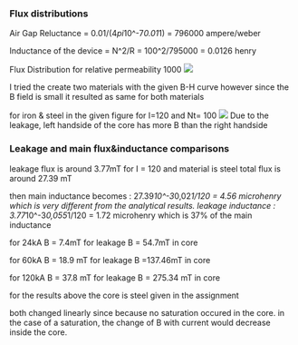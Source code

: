 ### Flux distributions

Air Gap Reluctance = 0.01/(4*pi*10^-7*0.01*1) = 796000 ampere/weber

Inductance of the device = N^2/R = 100^2/795000 = 0.0126 henry

Flux Distribution for relative permeability 1000
![](https://lh3.googleusercontent.com/Nfiqmt7ORctdg32veQvogDhQ0HeOuNBGSpXWAmZrzw5-TzDipNezgA4ix_0w81_YZu1BTJISH3nHRBgCMUI3KJxC0ob6lYRVnKlUOnHEsPrB3uBaPDAriG1eIDgjHpf7oPsCWOdCQl3ASgg0jIfYW1qBlGAm6pYwb2I8jGOCiwuPrdNvJ0BtoZOmhy15xhOn_CGLTDURnQmr3TzDZzLv7-ptgkDXrrsM-4z96FlDjXh5kiiBAsLoLpVZ3GP8vbBQSTeBYm5OA8xrSWGdnrrbyAtm5xK-kDhuYObJQEsnqJDQitP90S8TIlU3XU42IsPYzHWQ8G5UU8a25N-vAQ4O3lWUUKeNZlD_Bt62mzOS4TlgYtli361u324vd5o6TJYFzfqwIVpNBZchwGZR_8_PgQEYIhcx84XtOBOQSutPspp1dDBEnfQ6ilqhmU4bEZmbX-5XOzpFtxkVriA2zW2OU5kwHZMxR96SW8XEEpBjaTRpIJVWMfK6LGc8AneJJNQd0n8yRD_WcMjWs6nuDCTsRfdb-jGjJUjZ3sDNm8ciR3wb0q5rPRGxqsT0ZKuflkuERubdnyuly-BCPUYRKGziMAw63EsGShelugqnh9NGdg=w1237-h646-no)

I tried the create two materials with the given B-H curve however since the B field is small it resulted as same for both materials

for iron & steel in the given figure for I=120 and Nt= 100
![](https://lh3.googleusercontent.com/ZiRANvhzIDbBNyPOpFJmUBHKYnfE09wAMLp96O_wbwTmHpqVTHkrGnK66vPODKdW15pXzIrho7K-BoS8vwHBlGONDOy0uSipSKIgxl18MwMZmJzxCXlPtJclhoJ0O6KwXv-dHZxZW6lJdisCKKHYNXMQ4q4usQmNPiLXTV9sK3rRMqBmCXYy_PIqhcZaFRot1lIQKOeUE2YGUb-0hTNA2W7_K45Gc8P4NCXEt30IDd8x3LurOgyDtn34FNnaXWfqYENorj-yqruPWkUxj6QSEDVTs6Cy49yp8rvfn-mEH49l4Ki-nX3IkXY1Q7AQd3BA3Kz2aFy_WXtXsS-HT3hum_yhmq_m55j0QhQ8n_DhKOsLejOSbNVMmmd7lTsqTD4C8QOmdcmji_31UlPuUS4jIdnB8E7-O25ydXgqkzR36Mbjcksb3PYVtseQOCWkwhEXBMee5xX9eo8LJfGXdNGRRAgVEanlLK87K2jOEGegAvZAoQ_ZhmHE-hvKVj8UcqW8pI9cZAB2rLKW5PqLLszgjboK4e8uvUyUHNnvwq743fJEH0urykH_GnuI84D01dbPl1Pt8WsxFRaSEqRNaDaFKrXWtlBcca54lohTcRmIxw=w958-h410-no)
Due to the leakage, left handside of the core has more B than the right handside

### Leakage and main flux&inductance comparisons

leakage flux is around 3.77mT for I = 120 and material is steel
total flux is around 27.39 mT

then main inductance becomes : 27.39*10^-3*0,02*1/120 = 4.56 microhenry which is very different from the analytical results.
leakage inductance : 3.77*10^-3*0,055*1/120 = 1.72 microhenry  which is 37% of the main inductance


for 24kA
B = 7.4mT for leakage
B = 54.7mT in core

for 60kA
B = 18.9 mT for leakage
B =137.46mT in core

for 120kA
B = 37.8 mT  for leakage
B = 275.34 mT in core

for the results above the core is steel given in the assignment

both changed linearly since because no saturation occured in the core.
in the case of a saturation, the change of B with current would decrease inside the core.








